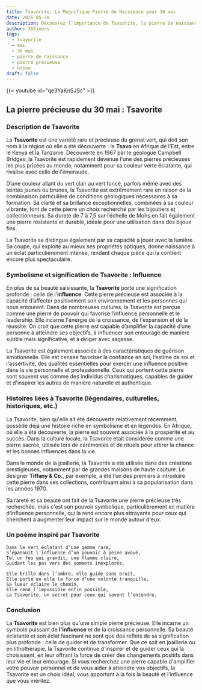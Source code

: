 ```yaml
---
title: Tsavorite, La Magnifique Pierre de Naissance pour 30 mai
date: 2025-05-30
description: Découvrez l'importance de Tsavorite, la pierre de naissance du 30 mai qui symbolise Influence. Laissez sa beauté et sa signification illuminer votre journée.
author: 365jours
tags:
  - tsavorite
  - mai
  - 30 mai
  - pierre de naissance
  - pierre précieuse
  - bijou
draft: false
---
```


{{< youtube id="qe3YaKnSJSc" >}}

## La pierre précieuse du 30 mai : Tsavorite

### Description de Tsavorite

La **Tsavorite** est une variété rare et précieuse du grenat vert, qui doit son nom à la région où elle a été découverte : le **Tsavo** en Afrique de l’Est, entre le Kenya et la Tanzanie. Découverte en 1967 par le géologue Campbell Bridges, la Tsavorite est rapidement devenue l'une des pierres précieuses les plus prisées au monde, notamment pour sa couleur verte éclatante, qui rivalise avec celle de l'émeraude.

D’une couleur allant du vert clair au vert foncé, parfois même avec des teintes jaunes ou brunes, la Tsavorite est extrêmement rare en raison de la combinaison particulière de conditions géologiques nécessaires à sa formation. Sa clarté et sa brillance exceptionnelles, combinées à sa couleur vibrante, font de cette pierre un choix recherché par les bijoutiers et collectionneurs. Sa dureté de 7 à 7,5 sur l’échelle de Mohs en fait également une pierre résistante et durable, idéale pour une utilisation dans des bijoux fins.

La Tsavorite se distingue également par sa capacité à jouer avec la lumière. Sa coupe, qui exploite au mieux ses propriétés optiques, donne naissance à un éclat particulièrement intense, rendant chaque pièce qui la contient encore plus spectaculaire.

### Symbolisme et signification de Tsavorite : Influence

En plus de sa beauté saisissante, la **Tsavorite** porte une signification profonde : celle de l'**influence**. Cette pierre précieuse est associée à la capacité d’affecter positivement son environnement et les personnes qui nous entourent. Dans de nombreuses cultures, la Tsavorite est perçue comme une pierre de pouvoir qui favorise l’influence personnelle et le leadership. Elle incarne l'énergie de la croissance, de l'expansion et de la réussite. On croit que cette pierre est capable d’amplifier la capacité d’une personne à atteindre ses objectifs, à influencer son entourage de manière subtile mais significative, et à diriger avec sagesse.

La Tsavorite est également associée à des caractéristiques de guérison émotionnelle. Elle est censée favoriser la confiance en soi, l’estime de soi et l'assertivité, des qualités essentielles pour exercer une influence positive dans la vie personnelle et professionnelle. Ceux qui portent cette pierre sont souvent vus comme des individus charismatiques, capables de guider et d'inspirer les autres de manière naturelle et authentique.

### Histoires liées à Tsavorite (légendaires, culturelles, historiques, etc.)

La Tsavorite, bien qu'elle ait été découverte relativement récemment, possède déjà une histoire riche en symbolisme et en légendes. En Afrique, où elle a été découverte, la pierre est souvent associée à la prospérité et au succès. Dans la culture locale, la Tsavorite était considérée comme une pierre sacrée, utilisée lors de cérémonies et de rituels pour attirer la chance et les bonnes influences dans la vie.

Dans le monde de la joaillerie, la Tsavorite a été utilisée dans des créations prestigieuses, notamment par de grandes maisons de haute couture. Le designer **Tiffany & Co.**, par exemple, a été l’un des premiers à introduire cette pierre dans ses collections, contribuant ainsi à sa popularisation dans les années 1970.

Sa rareté et sa beauté ont fait de la Tsavorite une pierre précieuse très recherchée, mais c'est son pouvoir symbolique, particulièrement en matière d’influence personnelle, qui la rend encore plus attrayante pour ceux qui cherchent à augmenter leur impact sur le monde autour d'eux.

### Un poème inspiré par Tsavorite

	Dans le vert éclatant d'une gemme rare,  
	S’épanouit l’influence d’un pouvoir à peine avoué,  
	Tel un feu qui grandit, une flamme claire,  
	Guidant les pas vers des sommets inexplorés.
	
	Elle brille dans l’ombre, elle guide sans bruit,  
	Elle porte en elle la force d’une volonté tranquille,  
	Sa lueur éclaire le chemin,  
	Elle rend l’impossible enfin possible,  
	La Tsavorite, un secret pour ceux qui savent l’entendre.

### Conclusion

La **Tsavorite** est bien plus qu'une simple pierre précieuse. Elle incarne un symbole puissant de **l'influence** et de la croissance personnelle. Sa beauté éclatante et son éclat fascinant ne sont que des reflets de sa signification plus profonde : celle de guider et de transformer. Que ce soit en joaillerie ou en lithothérapie, la Tsavorite continue d'inspirer et de guider ceux qui la choisissent, en leur offrant la force de créer des changements positifs dans leur vie et leur entourage. Si vous recherchez une pierre capable d'amplifier votre pouvoir personnel et de vous aider à atteindre vos objectifs, la Tsavorite est un choix idéal, vous apportant à la fois la beauté et l’influence que vous méritez.